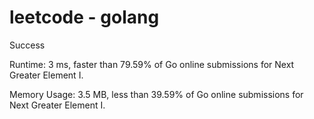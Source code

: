 # leetcode - golang

Success

Runtime: 3 ms, faster than 79.59% of Go online submissions for Next Greater Element I.

Memory Usage: 3.5 MB, less than 39.59% of Go online submissions for Next Greater Element I.
